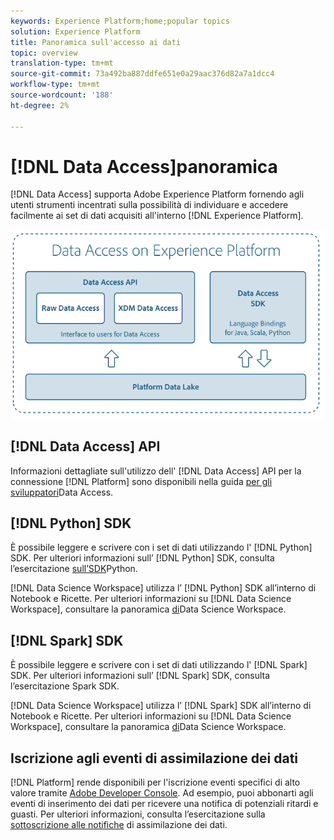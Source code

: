 ```yaml
---
keywords: Experience Platform;home;popular topics
solution: Experience Platform
title: Panoramica sull'accesso ai dati
topic: overview
translation-type: tm+mt
source-git-commit: 73a492ba887ddfe651e0a29aac376d82a7a1dcc4
workflow-type: tm+mt
source-wordcount: '188'
ht-degree: 2%

---
```



# [!DNL Data Access]panoramica

[!DNL Data Access] supporta  Adobe Experience Platform fornendo agli utenti strumenti incentrati sulla possibilità di individuare e accedere facilmente ai set di dati acquisiti all&#39;interno [!DNL Experience Platform].

![Accesso ai dati su  Experience Platform](images/Data_Access_Experience_Platform.png)

## [!DNL Data Access] API

Informazioni dettagliate sull&#39;utilizzo dell&#39; [!DNL Data Access] API per la connessione [!DNL Platform] sono disponibili nella guida [per gli sviluppatori](api.md)Data Access.

## [!DNL Python] SDK

È possibile leggere e scrivere con i set di dati utilizzando l&#39; [!DNL Python] SDK. Per ulteriori informazioni sull’ [!DNL Python] SDK, consulta l’esercitazione [sull’SDK](./tutorials/python-sdk.md)Python.

[!DNL Data Science Workspace] utilizza l’ [!DNL Python] SDK all’interno di Notebook e Ricette. Per ulteriori informazioni su [!DNL Data Science Workspace], consultare la panoramica [di](../data-science-workspace/home.md)Data Science Workspace.

## [!DNL Spark] SDK

È possibile leggere e scrivere con i set di dati utilizzando l&#39; [!DNL Spark] SDK. Per ulteriori informazioni sull’ [!DNL Spark] SDK, consulta l’esercitazione [](./tutorials/spark-sdk.md)Spark SDK.

[!DNL Data Science Workspace] utilizza l’ [!DNL Spark] SDK all’interno di Notebook e Ricette. Per ulteriori informazioni su [!DNL Data Science Workspace], consultare la panoramica [di](../data-science-workspace/home.md)Data Science Workspace.

## Iscrizione agli eventi di assimilazione dei dati

[!DNL Platform] rende disponibili per l&#39;iscrizione eventi specifici di alto valore tramite [Adobe Developer Console](https://www.adobe.com/go/devs_console_ui). Ad esempio, puoi abbonarti agli eventi di inserimento dei dati per ricevere una notifica di potenziali ritardi e guasti. Per ulteriori informazioni, consulta l’esercitazione sulla [sottoscrizione alle notifiche](../ingestion/quality/subscribe-events.md) di assimilazione dei dati.